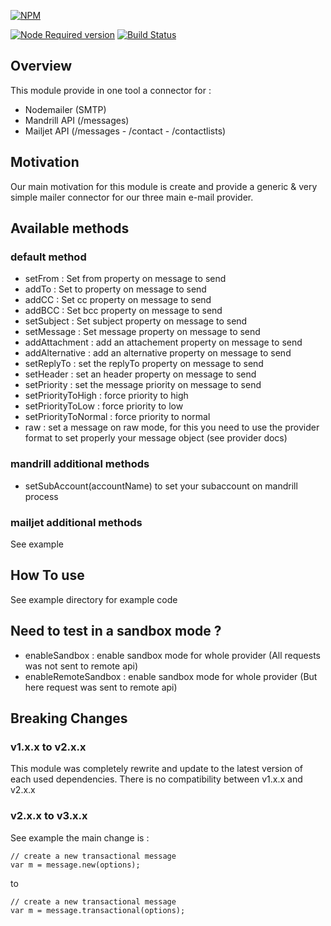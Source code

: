 [![NPM](https://nodei.co/npm/yocto-mailer.png?downloads=true&downloadRank=true&stars=true)](https://nodei.co/npm/yocto-mailer/)

[![Node Required version](https://img.shields.io/badge/node-%3E%3D6.11.2-brightgreen.svg)]()
[![Build Status](https://travis-ci.org/yoctore/yocto-mailer.svg?branch=master)](https://travis-ci.org/yoctore/yocto-mailer)

## Overview

This module provide in one tool a connector for :

 - Nodemailer (SMTP)
 - Mandrill API (/messages)
 - Mailjet API (/messages - /contact - /contactlists)

## Motivation

Our main motivation for this module is create and provide a generic & very simple mailer connector for our three main e-mail provider.

## Available methods

### default method

- setFrom : Set from property on message to send
- addTo : Set to property on message to send
- addCC : Set cc property on message to send
- addBCC : Set bcc property on message to send
- setSubject : Set subject property on message to send
- setMessage : Set message property on message to send
- addAttachment : add an attachement property on message to send
- addAlternative : add an alternative property on message to send
- setReplyTo : set the replyTo property on message to send
- setHeader : set an header property on message to send
- setPriority  : set the message priority on message to send
- setPriorityToHigh : force priority to high
- setPriorityToLow : force priority to low
- setPriorityToNormal  : force priority to normal
- raw : set a message on raw mode, for this you need to use the provider format to set properly your message object (see provider docs)

### mandrill additional methods

- setSubAccount(accountName) to set your subaccount on mandrill process

### mailjet additional methods

See example

## How To use

See example directory for example code

## Need to test in a sandbox mode ?

- enableSandbox : enable sandbox mode for whole provider (All requests was not sent to remote api)
- enableRemoteSandbox : enable sandbox mode for whole provider (But here request was sent to remote api)

## Breaking Changes

### v1.x.x to v2.x.x

This module was completely rewrite and update to the latest version of each used dependencies.
There is no compatibility between v1.x.x and v2.x.x

### v2.x.x to v3.x.x

See example the main change is : 

```
// create a new transactional message
var m = message.new(options);
```

to

```
// create a new transactional message
var m = message.transactional(options);
```

